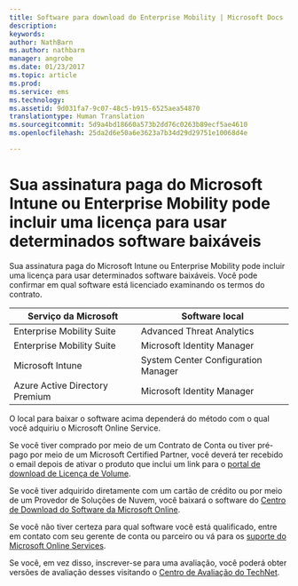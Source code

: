 ```yaml
---
title: Software para download do Enterprise Mobility | Microsoft Docs
description: 
keywords: 
author: NathBarn
ms.author: nathbarn
manager: angrobe
ms.date: 01/23/2017
ms.topic: article
ms.prod: 
ms.service: ems
ms.technology: 
ms.assetid: 9d031fa7-9c07-48c5-b915-6525aea54870
translationtype: Human Translation
ms.sourcegitcommit: 5d9a4bd18660a573b2dd76c0263b89ecf5ae4610
ms.openlocfilehash: 25da2d6e50a6e3623a7b34d29d29751e10068d4e

---
```


# <a name="your-paid-microsoft-intune-or-enterprise-mobility-subscription-might-include-a-license-to-use-certain-downloadable-software"></a>Sua assinatura paga do Microsoft Intune ou Enterprise Mobility pode incluir uma licença para usar determinados software baixáveis

Sua assinatura paga do Microsoft Intune ou Enterprise Mobility pode incluir uma licença para usar determinados software baixáveis. Você pode confirmar em qual software está licenciado examinando os termos do contrato.

| **Serviço da Microsoft**    | **Software local**           |
| ------------- |-------------|
|Enterprise Mobility Suite |    Advanced Threat Analytics |
|Enterprise Mobility Suite |    Microsoft Identity Manager |
|Microsoft Intune | System Center Configuration Manager |
|Azure Active Directory Premium |   Microsoft Identity Manager |

O local para baixar o software acima dependerá do método com o qual você adquiriu o Microsoft Online Service.

Se você tiver comprado por meio de um Contrato de Conta ou tiver pré-pago por meio de um Microsoft Certified Partner, você deverá ter recebido o email depois de ativar o produto que inclui um link para o [portal de download de Licença de Volume](https://www.microsoft.com/Licensing/servicecenter/default.aspx).

Se você tiver adquirido diretamente com um cartão de crédito ou por meio de um Provedor de Soluções de Nuvem, você baixará o software do [Centro de Download do Software da Microsoft Online](https://www.microsoft.com/online/downloads/HomeRealmDiscovery.aspx).

Se você não tiver certeza para qual software você está qualificado, entre em contato com seu gerente de conta ou parceiro ou vá para os [suporte do Microsoft Online Services](https://technet.microsoft.com/en-us/dn932057.aspx).

Se você, em vez disso, inscrever-se para uma avaliação, você poderá obter versões de avaliação desses visitando o [Centro de Avaliação do TechNet](https://www.microsoft.com/evalcenter/try).



<!--HONumber=Jan17_HO4-->


